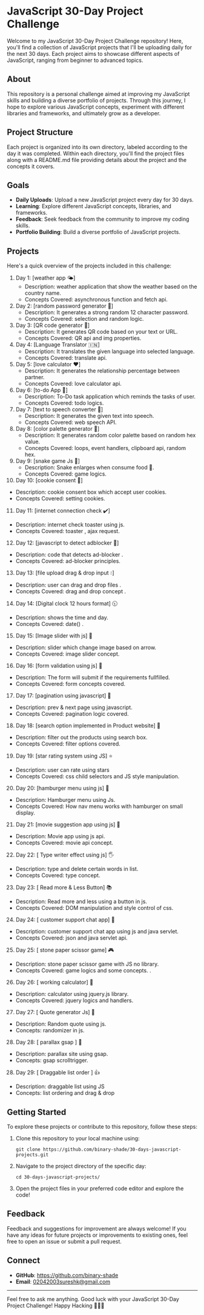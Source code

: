 # JavaScript 30-Day Project Challenge

Welcome to my JavaScript 30-Day Project Challenge repository! Here, you'll find a collection of JavaScript projects that I'll be uploading daily for the next 30 days. Each project aims to showcase different aspects of JavaScript, ranging from beginner to advanced topics.

## About

This repository is a personal challenge aimed at improving my JavaScript skills and building a diverse portfolio of projects. Through this journey, I hope to explore various JavaScript concepts, experiment with different libraries and frameworks, and ultimately grow as a developer.

## Project Structure

Each project is organized into its own directory, labeled according to the day it was completed. Within each directory, you'll find the project files along with a README.md file providing details about the project and the concepts it covers.

## Goals

- **Daily Uploads**: Upload a new JavaScript project every day for 30 days.
- **Learning**: Explore different JavaScript concepts, libraries, and frameworks.
- **Feedback**: Seek feedback from the community to improve my coding skills.
- **Portfolio Building**: Build a diverse portfolio of JavaScript projects.

## Projects

Here's a quick overview of the projects included in this challenge:

1. Day 1: [weather app 🌤️]
   - Description: weather application that show the weather based on the country name.
   - Concepts Covered: asynchronous function and fetch api.
2. Day 2: [random password generator 🐛]
   - Description: It generates a strong random 12 character password.
   - Concepts Covered: selection and random logic.
3. Day 3: [QR code generator :hatching_chick:]
   - Description: It generates QR code based on your text or URL.
   - Concepts Covered: QR api and img properties. 
4. Day 4: [Language Translator 🇮🇳]
   - Description: It translates the given language into selected language.
   - Concepts Covered: translate api. 
5. Day 5: [love calculator ❤️]
   - Description: It generates the relationship percentage between partner.
   - Concepts Covered: love calculator api. 
6. Day 6: [to-do App 📆]
   - Description: To-Do task application which reminds the tasks of user.
   - Concepts Covered: todo logics. 
7. Day 7: [text to speech converter 💬]
   - Description: It generates the given text into speech.
   - Concepts Covered: web speech API. 
8. Day 8: [color palette generator 🤍]
   - Description: It generates random color palette based on random hex value.
   - Concepts Covered: loops, event handlers, clipboard api, random hex. 
9. Day 9: [snake game Js 🐍]
   - Description: Snake enlarges when consume food 🍎.
   - Concepts Covered: game logics. 
10. Day 10: [cookie consent 🍪]
   - Description: cookie consent box which accept user cookies.
   - Concepts Covered: setting cookies. 
11. Day 11: [internet connection check ✔️]
   - Description: internet check toaster using js.
   - Concepts Covered: toaster , ajax request. 
12. Day 12: [javascript to detect adblocker 👾]
   - Description: code that detects ad-blocker .
   - Concepts Covered: ad-blocker principles. 
13. Day 13: [file upload drag & drop input :droplet:]
   - Description: user can drag and drop files .
   - Concepts Covered: drag and drop concept . 
14. Day 14: [Digital clock 12 hours format] 🕥
   - Description: shows the time and day.
   - Concepts Covered: date() . 
15. Day 15: [Image slider with js] 🔺
   - Description: slider which change image based on arrow.
   - Concepts Covered: image slider concept. 
16. Day 16: [form validation using js] 🐢
   - Description: The form will submit if the requirements fullfilled.
   - Concepts Covered: form concepts covered. 
17. Day 17: [pagination using javascript] 📄
   - Description: prev & next page using javascript.
   - Concepts Covered: pagination logic covered. 
18. Day 18: [search option implemented in Product website] 👀
   - Description: filter out the products using search box.
   - Concepts Covered: filter options covered. 
19. Day 19: [star rating system using JS] ⭐
   - Description: user can rate using stars
   - Concepts Covered: css child selectors and JS style manipulation. 
20. Day 20: [hamburger menu using js] 🍔
   - Description: Hamburger menu using Js.
   - Concepts Covered: How nav menu works with hamburger on small display. 
21. Day 21: [movie suggestion app using js] 🎥
   - Description: Movie app using js api.
   - Concepts Covered: movie api concept. 
22. Day 22: [ Type writer effect using js] 🖐️
   - Description: type and delete certain words in list.
   - Concepts Covered: type concept. 
23. Day 23: [ Read more & Less Button] 📚
   - Description: Read more and less using a button in js.
   - Concepts Covered: DOM manipulation and style control of css. 
24. Day 24: [ customer support chat app] 🐝
   - Description: customer support chat app using js and java servlet.
   - Concepts Covered: json and java servlet api. 
25. Day 25: [ stone paper scissor game] 🎮
   - Description: stone paper scissor game with JS no library. 
   - Concepts Covered: game logics and some concepts. .
26. Day 26: [ working calculator] :iphone:
   - Description: calculator using jquery.js library. 
   - Concepts Covered: jquery logics and handlers.
27. Day 27: [ Quote generator Js] 📄
   - Description: Random quote using js.
   - Concepts: randomizer in js.
28. Day 28: [ parallax gsap ] 🥗
   - Description: parallax site using gsap.
   - Concepts: gsap scrolltrigger.
28. Day 29: [ Draggable list order ] 👍
   - Description: draggable list using JS
   - Concepts: list ordering and drag & drop


## Getting Started

To explore these projects or contribute to this repository, follow these steps:

1. Clone this repository to your local machine using:

   ```
   git clone https://github.com/binary-shade/30-days-javascript-projects.git
   ```

2. Navigate to the project directory of the specific day:

   ```
   cd 30-days-javascript-projects/
   ```

3. Open the project files in your preferred code editor and explore the code!

## Feedback

Feedback and suggestions for improvement are always welcome! If you have any ideas for future projects or improvements to existing ones, feel free to open an issue or submit a pull request.

## Connect

- **GitHub**: https://github.com/binary-shade
- **Email**: 02042003sureshk@gmail.com

---

Feel free to ask me anything. Good luck with your JavaScript 30-Day Project Challenge! 
Happy Hacking 🚀👨‍💻